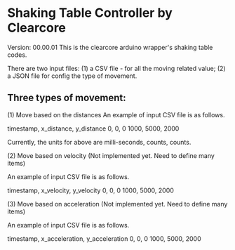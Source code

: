 # Shaking Table Controller by Clearcore 

Version: 00.00.01
This is the clearcore arduino wrapper's shaking table codes.

There are two input files: (1) a CSV file - for all the moving related value; (2) a JSON file for config the type of movement.

## Three types of movement:
(1) Move based on the distances
An example of input CSV file is as follows.

timestamp, x_distance, y_distance
0, 0, 0
1000, 5000, 2000

Currently, the units for above are milli-seconds, counts, counts.

(2) Move based on velocity (Not implemented yet. Need to define many items)

An example of input CSV file is as follows.

timestamp, x_velocity, y_velocity
0, 0, 0
1000, 5000, 2000

(3) Move based on acceleration (Not implemented yet. Need to define many items)

An example of input CSV file is as follows.

timestamp, x_acceleration, y_acceleration
0, 0, 0
1000, 5000, 2000
